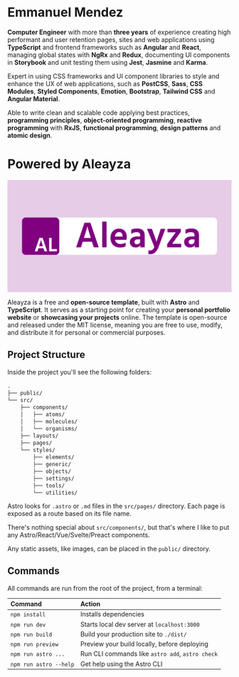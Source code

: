 # Emmanuel Mendez

**Computer Engineer** with more than **three years** of experience creating high performant and user retention pages, sites and web applications using **TypeScript** and frontend frameworks such as **Angular** and **React**, managing global states with **NgRx** and **Redux**, documenting UI components in **Storybook** and unit testing them using **Jest**, **Jasmine** and **Karma**.

Expert in using CSS frameworks and UI component libraries to style and enhance the UX of web applications, such as **PostCSS**, **Sass**, **CSS Modules**, **Styled Components**, **Emotion**, **Bootstrap**, **Tailwind CSS** and **Angular Material**.

Able to write clean and scalable code applying best practices, **programming principles**, **object-oriented programming**, **reactive programming** with **RxJS**, **functional programming**, **design patterns** and **atomic design**.

# Powered by Aleayza

<p align="center">
  <img align="center" alt="Aleayza" src="https://raw.githubusercontent.com/emmanuel-mendez/aleayza/main/public/images/aleayza-repository-open-graph.png"/>
</p>

Aleayza is a free and **open-source template**, built with **Astro** and **TypeScript**. It serves as a starting point for creating your **personal portfolio website** or **showcasing your projects** online. The template is open-source and released under the MIT license, meaning you are free to use, modify, and distribute it for personal or commercial purposes.

## Project Structure

Inside the project you'll see the following folders:

```
.
├── public/
└── src/
    ├── components/
    │   ├── atoms/
    │   ├── molecules/
    │   └── organisms/
    ├── layouts/
    ├── pages/
    └── styles/
        ├── elements/
        ├── generic/
        ├── objects/
        ├── settings/
        ├── tools/
        └── utilities/
```

Astro looks for `.astro` or `.md` files in the `src/pages/` directory. Each page is exposed as a route based on its file name.

There's nothing special about `src/components/`, but that's where I like to put any Astro/React/Vue/Svelte/Preact components.

Any static assets, like images, can be placed in the `public/` directory.

## Commands

All commands are run from the root of the project, from a terminal:

| Command                | Action                                           |
| :--------------------- | :----------------------------------------------- |
| `npm install`          | Installs dependencies                            |
| `npm run dev`          | Starts local dev server at `localhost:3000`      |
| `npm run build`        | Build your production site to `./dist/`          |
| `npm run preview`      | Preview your build locally, before deploying     |
| `npm run astro ...`    | Run CLI commands like `astro add`, `astro check` |
| `npm run astro --help` | Get help using the Astro CLI                     |
